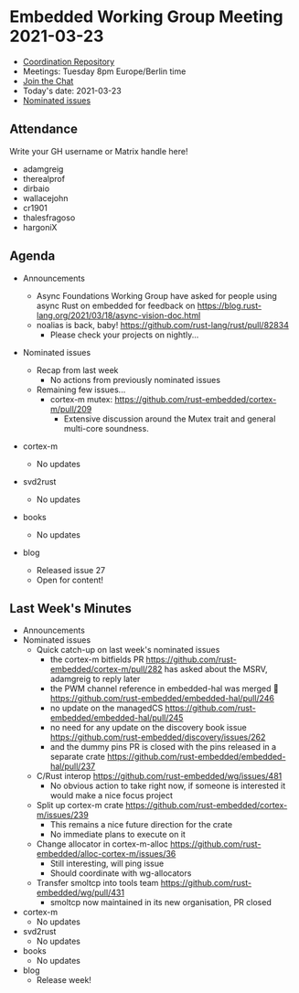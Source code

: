 # Embedded Working Group Meeting 2021-03-23

* [Coordination Repository]
* Meetings: Tuesday 8pm Europe/Berlin time
* [Join the Chat]
* Today's date: 2021-03-23
* [Nominated issues](https://github.com/search?q=org%3Arust-embedded+label%3Anominated+is%3Aopen&type=Issues)

[Coordination Repository]: https://github.com/rust-embedded/wg
[Join the Chat]: https://riot.im/app/#/room/#rust-embedded:matrix.org

## Attendance

Write your GH username or Matrix handle here!

* adamgreig
* therealprof
* dirbaio
* wallacejohn
* cr1901
* thalesfragoso
* hargoniX

## Agenda

* Announcements
    * Async Foundations Working Group have asked for people using async Rust on embedded for feedback on https://blog.rust-lang.org/2021/03/18/async-vision-doc.html
    * noalias is back, baby! https://github.com/rust-lang/rust/pull/82834
        * Please check your projects on nightly...

* Nominated issues
    * Recap from last week
        * No actions from previously nominated issues
    * Remaining few issues...
        * cortex-m mutex: https://github.com/rust-embedded/cortex-m/pull/209
            * Extensive discussion around the Mutex trait and general multi-core soundness.

* cortex-m
    * No updates

* svd2rust
    * No updates

* books
    * No updates

* blog
    * Released issue 27
    * Open for content!

## Last Week's Minutes

* Announcements
* Nominated issues
    * Quick catch-up on last week's nominated issues
        * the cortex-m bitfields PR https://github.com/rust-embedded/cortex-m/pull/282 has asked about the MSRV, adamgreig to reply later
        * the PWM channel reference in embedded-hal was merged 🎉 https://github.com/rust-embedded/embedded-hal/pull/246
        * no update on the managedCS https://github.com/rust-embedded/embedded-hal/pull/245
        * no need for any update on the discovery book issue https://github.com/rust-embedded/discovery/issues/262
        * and the dummy pins PR is closed with the pins released in a separate crate https://github.com/rust-embedded/embedded-hal/pull/237
    * C/Rust interop https://github.com/rust-embedded/wg/issues/481
        * No obvious action to take right now, if someone is interested it would make a nice focus project
    * Split up cortex-m crate https://github.com/rust-embedded/cortex-m/issues/239
        * This remains a nice future direction for the crate
        * No immediate plans to execute on it
    * Change allocator in cortex-m-alloc https://github.com/rust-embedded/alloc-cortex-m/issues/36
        * Still interesting, will ping issue
        * Should coordinate with wg-allocators
    * Transfer smoltcp into tools team https://github.com/rust-embedded/wg/pull/431
        * smoltcp now maintained in its new organisation, PR closed
* cortex-m
    * No updates
* svd2rust
    * No updates
* books
    * No updates
* blog
    * Release week!
